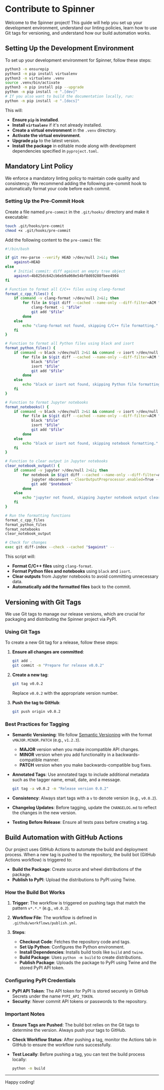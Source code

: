 # Contribute to Spinner

Welcome to the Spinner project! This guide will help you set up your development environment, understand our linting policies, learn how to use Git tags for versioning, and understand how our build automation works.

## Setting Up the Development Environment

To set up your development environment for Spinner, follow these steps:

```sh
python3 -m ensurepip
python3 -m pip install virtualenv
python3 -m virtualenv .venv
source .venv/bin/activate
python3 -m pip install pip --upgrade
python -m pip install -e ".[dev]"
# If you also want to build the documentation locally, run:
python -m pip install -e ".[docs]"
```

This will:

- **Ensure `pip` is installed**.
- **Install `virtualenv`** if it's not already installed.
- **Create a virtual environment** in the `.venv` directory.
- **Activate the virtual environment**.
- **Upgrade `pip`** to the latest version.
- **Install the package** in editable mode along with development dependencies specified in `pyproject.toml`.

## Mandatory Lint Policy

We enforce a mandatory linting policy to maintain code quality and consistency. We recommend adding the following pre-commit hook to automatically format your code before each commit.

### Setting Up the Pre-Commit Hook

Create a file named `pre-commit` in the `.git/hooks/` directory and make it executable:

```sh
touch .git/hooks/pre-commit
chmod +x .git/hooks/pre-commit
```

Add the following content to the `pre-commit` file:

```sh
#!/bin/bash

if git rev-parse --verify HEAD >/dev/null 2>&1; then
    against=HEAD
else
    # Initial commit: diff against an empty tree object
    against=4b825dc642cb6eb9a060e54bf8d69288fbee4904
fi

# Function to format all C/C++ files using clang-format
format_c_cpp_files() {
    if command -v clang-format >/dev/null 2>&1; then
        for file in $(git diff --cached --name-only --diff-filter=ACM "$against" | grep -E '\.(c|h|cpp|hpp)$'); do
            clang-format -i "$file"
            git add "$file"
        done
    else
        echo "clang-format not found, skipping C/C++ file formatting."
    fi
}

# Function to format all Python files using black and isort
format_python_files() {
    if command -v black >/dev/null 2>&1 && command -v isort >/dev/null 2>&1; then
        for file in $(git diff --cached --name-only --diff-filter=ACM "$against" | grep -E '\.py$'); do
            black "$file"
            isort "$file"
            git add "$file"
        done
    else
        echo "black or isort not found, skipping Python file formatting."
    fi
}

# Function to format Jupyter notebooks
format_notebooks() {
    if command -v black >/dev/null 2>&1 && command -v isort >/dev/null 2>&1; then
        for file in $(git diff --cached --name-only --diff-filter=ACM "$against" | grep -E '\.ipynb$'); do
            black "$file"
            isort "$file"
            git add "$file"
        done
    else
        echo "black or isort not found, skipping notebook formatting."
    fi
}

# Function to clear output in Jupyter notebooks
clear_notebook_output() {
    if command -v jupyter >/dev/null 2>&1; then
        for notebook in $(git diff --cached --name-only --diff-filter=ACM "$against" | grep -E '\.ipynb$'); do
            jupyter nbconvert --ClearOutputPreprocessor.enabled=True --inplace "$notebook"
            git add "$notebook"
        done
    else
        echo "jupyter not found, skipping Jupyter notebook output clearing."
    fi
}

# Run the formatting functions
format_c_cpp_files
format_python_files
format_notebooks
clear_notebook_output

# Check for changes
exec git diff-index --check --cached "$against" --
```

This script will:

- **Format C/C++ files** using `clang-format`.
- **Format Python files and notebooks** using `black` and `isort`.
- **Clear outputs** from Jupyter notebooks to avoid committing unnecessary data.
- **Automatically add the formatted files** back to the commit.

## Versioning with Git Tags

We use Git tags to manage our release versions, which are crucial for packaging and distributing the Spinner project via PyPI.

### Using Git Tags

To create a new Git tag for a release, follow these steps:

1. **Ensure all changes are committed**:

   ```sh
   git add .
   git commit -m "Prepare for release v0.0.2"
   ```

2. **Create a new tag**:

   ```sh
   git tag v0.0.2
   ```

   Replace `v0.0.2` with the appropriate version number.

3. **Push the tag to GitHub**:

   ```sh
   git push origin v0.0.2
   ```

### Best Practices for Tagging

- **Semantic Versioning**: We follow [Semantic Versioning](https://semver.org/) with the format `vMAJOR.MINOR.PATCH` (e.g., `v1.2.3`).
  - **MAJOR** version when you make incompatible API changes.
  - **MINOR** version when you add functionality in a backwards-compatible manner.
  - **PATCH** version when you make backwards-compatible bug fixes.

- **Annotated Tags**: Use annotated tags to include additional metadata such as the tagger name, email, date, and a message.

  ```sh
  git tag -a v0.0.2 -m "Release version 0.0.2"
  ```

- **Consistency**: Always start tags with a `v` to denote version (e.g., `v0.0.2`).

- **Changelog Updates**: Before tagging, update the `CHANGELOG.md` to reflect the changes in the new version.

- **Testing Before Release**: Ensure all tests pass before creating a tag.

## Build Automation with GitHub Actions

Our project uses GitHub Actions to automate the build and deployment process. When a new tag is pushed to the repository, the build bot (GitHub Actions workflow) is triggered to:

- **Build the Package**: Create source and wheel distributions of the package.
- **Publish to PyPI**: Upload the distributions to PyPI using Twine.

### How the Build Bot Works

1. **Trigger**: The workflow is triggered on pushing tags that match the pattern `v*.*.*` (e.g., `v0.0.2`).

2. **Workflow File**: The workflow is defined in `.github/workflows/publish.yml`.

3. **Steps**:
   - **Checkout Code**: Fetches the repository code and tags.
   - **Set Up Python**: Configures the Python environment.
   - **Install Dependencies**: Installs build tools like `build` and `twine`.
   - **Build Package**: Uses `python -m build` to create distributions.
   - **Publish Package**: Uploads the package to PyPI using Twine and the stored PyPI API token.

### Configuring PyPI Credentials

- **PyPI API Token**: The API token for PyPI is stored securely in GitHub Secrets under the name `PYPI_API_TOKEN`.
- **Security**: Never commit API tokens or passwords to the repository.

### Important Notes

- **Ensure Tags are Pushed**: The build bot relies on the Git tags to determine the version. Always push your tags to GitHub.
- **Check Workflow Status**: After pushing a tag, monitor the Actions tab in GitHub to ensure the workflow runs successfully.
- **Test Locally**: Before pushing a tag, you can test the build process locally:

  ```sh
  python -m build
  ```

---

Happy coding!
